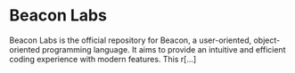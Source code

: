 # Beacon Labs
Beacon Labs is the official repository for Beacon, a user-oriented, object-oriented programming language. It aims to provide an intuitive and efficient coding experience with modern features. This r[...]
